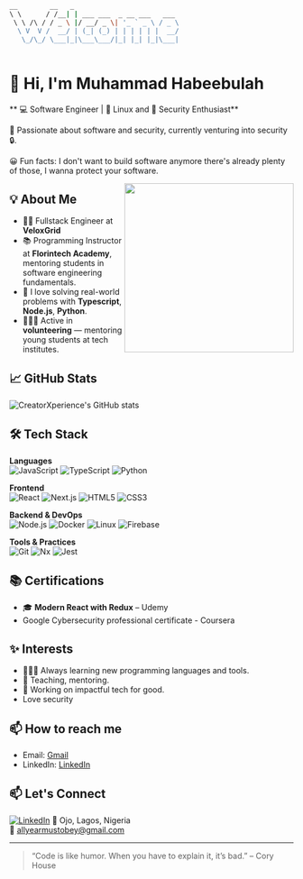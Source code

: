 ```bash
__        __   _                                   
\ \      / /__| | ___ ___  _ __ ___   ___   
 \ \ /\ / / _ \ |/ __/ _ \| '_ ` _ \ / _ \  
  \ V  V /  __/ | (_| (_) | | | | | |  __/ 
   \_/\_/ \___|_|\___\___/|_| |_| |_|\___|   
                                                    
```

# 👋 Hi, I'm Muhammad Habeebulah

** 💻 Software Engineer | 🐧 Linux and  🔐  Security Enthusiast**

🎯 Passionate about software and security, currently venturing into security 🔒.

😀 Fun facts: I don't want to build software anymore there's already plenty of those, I wanna protect your software.

<img src="https://media3.giphy.com/media/v1.Y2lkPTc5MGI3NjExcDRra2VraTN1dzVtZHlibm9ua2pmanZuMWhydXlnZjNsN2h3NjV5byZlcD12MV9pbnRlcm5hbF9naWZfYnlfaWQmY3Q9Zw/wwg1suUiTbCY8H8vIA/giphy.gif" width="300" align="right" />

## 💡 About Me
- 👨‍💻 Fullstack Engineer at **VeloxGrid** 
- 📚 Programming Instructor at **Florintech Academy**, mentoring students in software engineering fundamentals.
- 🧠 I love solving real-world problems with **Typescript**, **Node.js**, **Python**.
- 🧑🏽‍🏫 Active in **volunteering** — mentoring young students at tech institutes.


## 📈 GitHub Stats

![CreatorXperience's GitHub stats](https://github-readme-stats.vercel.app/api?username=CreatorXperience&show_icons=true&theme=default)


## 🛠️ Tech Stack

**Languages**  
![JavaScript](https://img.shields.io/badge/avaScript-F7DF1E?style=flat-square&logo=javascript&logoColor=black)
![TypeScript](https://img.shields.io/badge/-TypeScript-3178C6?style=flat-square&logo=typescript&logoColor=white)
![Python](https://img.shields.io/badge/-Python-3776AB?style=flat-square&logo=python&logoColor=white)

**Frontend**  
![React](https://img.shields.io/badge/-React-61DAFB?style=flat-square&logo=react&logoColor=black)
![Next.js](https://img.shields.io/badge/-Next.js-000?style=flat-square&logo=next.js&logoColor=white)
![HTML5](https://img.shields.io/badge/-HTML5-E34F26?style=flat-square&logo=html5&logoColor=white)
![CSS3](https://img.shields.io/badge/-CSS3-1572B6?style=flat-square&logo=css3)

**Backend & DevOps**  
![Node.js](https://img.shields.io/badge/-Node.js-339933?style=flat-square&logo=node.js&logoColor=white)
![Docker](https://img.shields.io/badge/-Docker-2496ED?style=flat-square&logo=docker&logoColor=white)
![Linux](https://img.shields.io/badge/-Linux-FCC624?style=flat-square&logo=linux&logoColor=black)
![Firebase](https://img.shields.io/badge/-Firebase-FFCA28?style=flat-square&logo=firebase&logoColor=black)

**Tools & Practices**  
![Git](https://img.shields.io/badge/-Git-F05032?style=flat-square&logo=git&logoColor=white)
![Nx](https://img.shields.io/badge/-Nx-143055?style=flat-square&logo=nrwl&logoColor=white)
![Jest](https://img.shields.io/badge/-Jest-C21325?style=flat-square&logo=jest&logoColor=white)


## 📚 Certifications
- 🎓 **Modern React with Redux** – Udemy
- Google Cybersecurity professional certificate - Coursera

## ✨ Interests
- 👨🏽‍💻 Always learning new programming languages and tools.
- 💬 Teaching, mentoring.
- 🚀 Working on impactful tech for good.
- Love security

## 📫 How to reach me

- Email: [Gmail](https://mail.google.com/mail/u/0/#inbox?compose=CllgCHrkVlxHdXXxxXxDKdbGgWgfLSRkcSrMldLwrcRHNRTRvclcgRGHcNfHLsbzZglVlxPJjqB)
- LinkedIn: [LinkedIn](www.linkedin.com/in/muhammad-habeebulah-b36a2a275)

## 📫 Let's Connect
[![LinkedIn](https://img.shields.io/badge/-LinkedIn-0A66C2?style=flat-square&logo=linkedin&logoColor=white)](https://www.linkedin.com/in/muhammad-habeebulah-b36a2a275/)
📍 Ojo, Lagos, Nigeria  
📧 allyearmustobey@gmail.com

---

> “Code is like humor. When you have to explain it, it’s bad.” – Cory House

```
